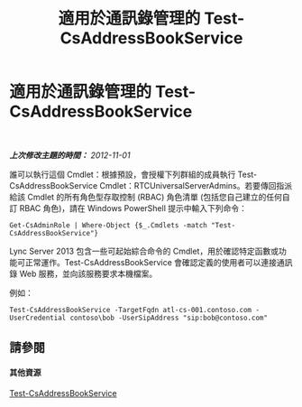 ﻿---
title: 適用於通訊錄管理的 Test-CsAddressBookService
TOCTitle: 適用於通訊錄管理的 Test-CsAddressBookService
ms:assetid: b88cea74-41fd-4c0e-9284-7135bff27a27
ms:mtpsurl: https://technet.microsoft.com/zh-tw/library/Gg429720(v=OCS.15)
ms:contentKeyID: 49292117
ms.date: 08/24/2015
mtps_version: v=OCS.15
ms.translationtype: HT
---

# 適用於通訊錄管理的 Test-CsAddressBookService

 

_**上次修改主題的時間：** 2012-11-01_

誰可以執行這個 Cmdlet：根據預設，會授權下列群組的成員執行 Test-CsAddressBookService Cmdlet：RTCUniversalServerAdmins。若要傳回指派給該 Cmdlet 的所有角色型存取控制 (RBAC) 角色清單 (包括您自己建立的任何自訂 RBAC 角色)，請在 Windows PowerShell 提示中輸入下列命令：

    Get-CsAdminRole | Where-Object {$_.Cmdlets -match "Test-CsAddressBookService"}

Lync Server 2013 包含一些可起始綜合命令的 Cmdlet，用於確認特定函數或功能可正常運作。Test-CsAddressBookService 會確認定義的使用者可以連接通訊錄 Web 服務，並向該服務要求本機檔案。

例如：

    Test-CsAddressBookService -TargetFqdn atl-cs-001.contoso.com -UserCredential contoso\bob -UserSipAddress "sip:bob@contoso.com"

## 請參閱

#### 其他資源

[Test-CsAddressBookService](test-csaddressbookservice.md)


